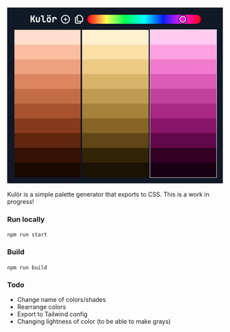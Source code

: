 ![Screenshot of Kulör](kulor-screenshot.png?raw=true "Kulör palette generator")

Kulör is a simple palette generator that exports to CSS. This is a work in progress!

### Run locally
`npm run start`

### Build
`npm run build`

### Todo

* Change name of colors/shades
* Rearrange colors
* Export to Tailwind config
* Changing lightness of color (to be able to make grays)
